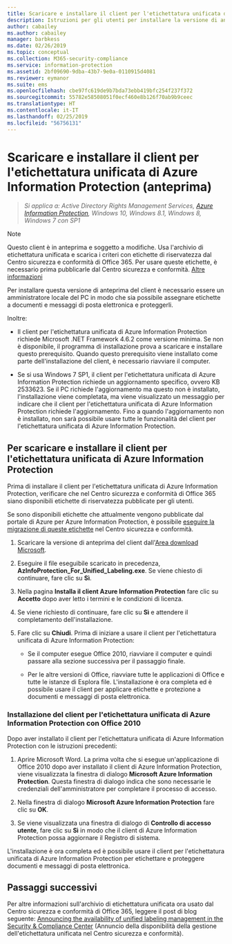 ```yaml
---
title: Scaricare e installare il client per l'etichettatura unificata di Azure Information Protection (anteprima)
description: Istruzioni per gli utenti per installare la versione di anteprima del client che supporta l'etichettatura unificata di Azure Information Protection per Windows, in modo da potere classificare e proteggere documenti e messaggi di posta elettronica.
author: cabailey
ms.author: cabailey
manager: barbkess
ms.date: 02/26/2019
ms.topic: conceptual
ms.collection: M365-security-compliance
ms.service: information-protection
ms.assetid: 2bf09690-9dba-43b7-9e0a-0110915d4081
ms.reviewer: eymanor
ms.suite: ems
ms.openlocfilehash: cbe97fc619de9b7bda73ebb419bfc254f237f372
ms.sourcegitcommit: 55782e58508051f0ecf460e8b126f70ab9b9ceec
ms.translationtype: HT
ms.contentlocale: it-IT
ms.lasthandoff: 02/25/2019
ms.locfileid: "56756131"
---
```

# <a name="download-and-install-the-azure-information-protection-unified-labeling-client-preview"></a>Scaricare e installare il client per l'etichettatura unificata di Azure Information Protection (anteprima)

>*Si applica a: Active Directory Rights Management Services, [Azure Information Protection](https://azure.microsoft.com/pricing/details/information-protection), Windows 10, Windows 8.1, Windows 8, Windows 7 con SP1*

> [!NOTE]
> Questo client è in anteprima e soggetto a modifiche. Usa l'archivio di etichettatura unificata e scarica i criteri con etichette di riservatezza dal Centro sicurezza e conformità di Office 365. Per usare queste etichette, è necessario prima pubblicarle dal Centro sicurezza e conformità. [Altre informazioni](https://techcommunity.microsoft.com/t5/Security-Privacy-and-Compliance/Announcing-the-availability-of-unified-labeling-management-in/ba-p/262492)

Per installare questa versione di anteprima del client è necessario essere un amministratore locale del PC in modo che sia possibile assegnare etichette a documenti e messaggi di posta elettronica e proteggerli.

Inoltre:

- Il client per l'etichettatura unificata di Azure Information Protection richiede Microsoft .NET Framework 4.6.2 come versione minima. Se non è disponibile, il programma di installazione prova a scaricare e installare questo prerequisito. Quando questo prerequisito viene installato come parte dell'installazione del client, è necessario riavviare il computer.

- Se si usa Windows 7 SP1, il client per l'etichettatura unificata di Azure Information Protection richiede un aggiornamento specifico, ovvero KB 2533623. Se il PC richiede l'aggiornamento ma questo non è installato, l'installazione viene completata, ma viene visualizzato un messaggio per indicare che il client per l'etichettatura unificata di Azure Information Protection richiede l'aggiornamento. Fino a quando l'aggiornamento non è installato, non sarà possibile usare tutte le funzionalità del client per l'etichettatura unificata di Azure Information Protection. 

## <a name="to-download-and-install-the-azure-information-protection-unified-labeling-client"></a>Per scaricare e installare il client per l'etichettatura unificata di Azure Information Protection

Prima di installare il client per l'etichettatura unificata di Azure Information Protection, verificare che nel Centro sicurezza e conformità di Office 365 siano disponibili etichette di riservatezza pubblicate per gli utenti. 

Se sono disponibili etichette che attualmente vengono pubblicate dal portale di Azure per Azure Information Protection, è possibile [eseguire la migrazione di queste etichette](../configure-policy-migrate-labels.md) nel Centro sicurezza e conformità.

1. Scaricare la versione di anteprima del client dall'[Area download Microsoft](https://www.microsoft.com/en-us/download/details.aspx?id=57440).

2. Eseguire il file eseguibile scaricato in precedenza, **AzInfoProtection_For_Unified_Labeling.exe**. Se viene chiesto di continuare, fare clic su **Sì**.    

3. Nella pagina **Installa il client Azure Information Protection** fare clic su **Accetto** dopo aver letto i termini e le condizioni di licenza.

4. Se viene richiesto di continuare, fare clic su **Sì** e attendere il completamento dell'installazione.

6. Fare clic su **Chiudi**. Prima di iniziare a usare il client per l'etichettatura unificata di Azure Information Protection:

    - Se il computer esegue Office 2010, riavviare il computer e quindi passare alla sezione successiva per il passaggio finale.    
        
    - Per le altre versioni di Office, riavviare tutte le applicazioni di Office e tutte le istanze di Esplora file. L'installazione è ora completa ed è possibile usare il client per applicare etichette e protezione a documenti e messaggi di posta elettronica.

### <a name="installing-the-azure-information-protection-unified-labeling-client-with-office-2010"></a>Installazione del client per l'etichettatura unificata di Azure Information Protection con Office 2010

Dopo aver installato il client per l'etichettatura unificata di Azure Information Protection con le istruzioni precedenti:

1. Aprire Microsoft Word. La prima volta che si esegue un'applicazione di Office 2010 dopo aver installato il client di Azure Information Protection, viene visualizzata la finestra di dialogo **Microsoft Azure Information Protection**. Questa finestra di dialogo indica che sono necessarie le credenziali dell'amministratore per completare il processo di accesso.

2. Nella finestra di dialogo **Microsoft Azure Information Protection** fare clic su **OK**.

3. Se viene visualizzata una finestra di dialogo di **Controllo di accesso utente**, fare clic su **Sì** in modo che il client di Azure Information Protection possa aggiornare il Registro di sistema.

L'installazione è ora completa ed è possibile usare il client per l'etichettatura unificata di Azure Information Protection per etichettare e proteggere documenti e messaggi di posta elettronica.

## <a name="next-steps"></a>Passaggi successivi

Per altre informazioni sull'archivio di etichettatura unificata ora usato dal Centro sicurezza e conformità di Office 365, leggere il post di blog seguente: [Announcing the availability of unified labeling management in the Security & Compliance Center](https://techcommunity.microsoft.com/t5/Security-Privacy-and-Compliance/Announcing-the-availability-of-unified-labeling-management-in/ba-p/262492) (Annuncio della disponibilità della gestione dell'etichettatura unificata nel Centro sicurezza e conformità).
